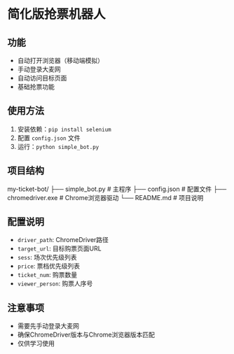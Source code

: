 # 简化版抢票机器人

## 功能
- 自动打开浏览器（移动端模拟）
- 手动登录大麦网
- 自动访问目标页面
- 基础抢票功能

## 使用方法
1. 安装依赖：`pip install selenium`
2. 配置 `config.json` 文件
3. 运行：`python simple_bot.py`

## 项目结构
my-ticket-bot/
├── simple_bot.py # 主程序
├── config.json # 配置文件
├── chromedriver.exe # Chrome浏览器驱动
└── README.md # 项目说明

## 配置说明
- `driver_path`: ChromeDriver路径
- `target_url`: 目标购票页面URL
- `sess`: 场次优先级列表
- `price`: 票档优先级列表
- `ticket_num`: 购票数量
- `viewer_person`: 购票人序号

## 注意事项
- 需要先手动登录大麦网
- 确保ChromeDriver版本与Chrome浏览器版本匹配
- 仅供学习使用